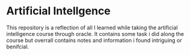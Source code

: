 # Artificial Intellgence

This repository is a reflection of all I learned while taking the artificial intelligence course through oracle. It contains some task i did along the course but overrall contains notes and information i found intriguing or benifcial.
